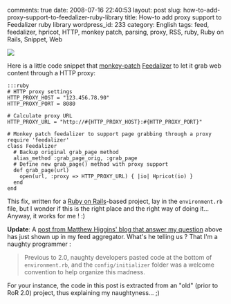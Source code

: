 comments: true
date: 2008-07-16 22:40:53
layout: post
slug: how-to-add-proxy-support-to-feedalizer-ruby-library
title: How-to add proxy support to Feedalizer ruby library
wordpress_id: 233
category: English
tags: feed, feedalizer, hpricot, HTTP, monkey patch, parsing, proxy, RSS, ruby, Ruby on Rails, Snippet, Web

![](http://kevin.deldycke.com/wp-content/uploads/2008/07/feedalizer-150x32.png)

Here is a little code snippet that [monkey-patch](http://en.wikipedia.org/wiki/Monkey_patch) [Feedalizer](http://termos.vemod.net/feedalizer) to let it grab web content through a HTTP proxy:


    :::ruby
    # HTTP proxy settings
    HTTP_PROXY_HOST = "123.456.78.90"
    HTTP_PROXY_PORT = 8080

    # Calculate proxy URL
    HTTP_PROXY_URL = "http://#{HTTP_PROXY_HOST}:#{HTTP_PROXY_PORT}"

    # Monkey patch feedalizer to support page grabbing through a proxy
    require 'feedalizer'
    class Feedalizer
      # Backup original grab_page method
      alias_method :grab_page_orig, :grab_page
      # Define new grab_page() method with proxy support
      def grab_page(url)
        open(url, :proxy => HTTP_PROXY_URL) { |io| Hpricot(io) }
      end
    end




This fix, written for a [Ruby on Rails](http://www.rubyonrails.org)-based project, lay in the `environment.rb` file, but I wonder if this is the right place and the right way of doing it... Anyway, it works for me ! :)

**Update**: A [post from Matthew Higgins' blog that answer my question](http://www.strictlyuntyped.com/2008/06/rails-where-to-put-other-files.html) above has just shown up in my feed aggregator. What's he telling us ? That I'm a naughty programmer :


> Previous to 2.0, naughty developers pasted code at the bottom of `environment.rb`, and the `config/initializer` folder was a welcome convention to help organize this madness.


For your instance, the code in this post is extracted from an "old" (prior to RoR 2.0) project, thus explaining my naughtyness... ;)

